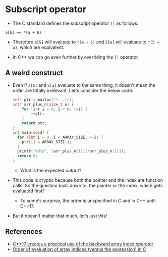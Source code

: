 # Subscript operator

* The C standard defines the subscript operator `[]` as follows:
```
a[b] == *(a + b)
```
  * Therefore `a[5]` will evaluate to `*(a + 5)` and `5[a]` will evaluate
  to `*(5 + a)`, which are equivalent.

* In C++ we can go even further by overriding the `[]` operator.

## A weird construct

* Even if `a[5]` and `5[a]` evaluate to the same thing, it doesn't mean the
order are totally irrelevant. Let's consider the below code:

  ```C
  int* ptr = malloc(/*...*/);
  int* arr_plus_n(size_t n) {
      for (int i = 0; i < n; ++i) {
          ++ptr;
      }   
      return ptr;
  }
  int main(void) {
    for (int i = 0; i < ARRAY_SIZE; ++i) {
      ptr[i] = ARRAY_SIZE-i;
    }
    printf("%d\n", (arr_plus_n(1))[*arr_plus_n(2)]);
    return 0;
  }
  ```

  * What is the expected output?

* This code is cryptic because both the pointer and the index are function
calls. So the question boils down to: the pointer or the index, which
gets evaluated first?
  * To some's surprise, the order is unspecified in C and in C++ until C++17.

* But it doesn't matter that much, let's just this!

## References

* [C++17 creates a practical use of the backward array index operator](https://devblogs.microsoft.com/oldnewthing/20230403-00/?p=108005)
* [Order of evaluation of array indices (versus the expression) in C](https://stackoverflow.com/questions/59722807/order-of-evaluation-of-array-indices-versus-the-expression-in-c)